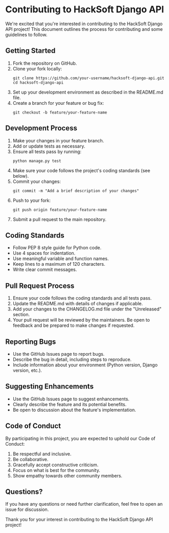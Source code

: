 # Contributing to HackSoft Django API

We're excited that you're interested in contributing to the HackSoft Django API project! This document outlines the process for contributing and some guidelines to follow.

## Getting Started

1. Fork the repository on GitHub.
2. Clone your fork locally:
   ```
   git clone https://github.com/your-username/hacksoft-django-api.git
   cd hacksoft-django-api
   ```
3. Set up your development environment as described in the README.md file.
4. Create a branch for your feature or bug fix:
   ```
   git checkout -b feature/your-feature-name
   ```

## Development Process

1. Make your changes in your feature branch.
2. Add or update tests as necessary.
3. Ensure all tests pass by running:
   ```
   python manage.py test
   ```
4. Make sure your code follows the project's coding standards (see below).
5. Commit your changes:
   ```
   git commit -m "Add a brief description of your changes"
   ```
6. Push to your fork:
   ```
   git push origin feature/your-feature-name
   ```
7. Submit a pull request to the main repository.

## Coding Standards

- Follow PEP 8 style guide for Python code.
- Use 4 spaces for indentation.
- Use meaningful variable and function names.
- Keep lines to a maximum of 120 characters.
- Write clear commit messages.

## Pull Request Process

1. Ensure your code follows the coding standards and all tests pass.
2. Update the README.md with details of changes if applicable.
3. Add your changes to the CHANGELOG.md file under the "Unreleased" section.
4. Your pull request will be reviewed by the maintainers. Be open to feedback and be prepared to make changes if requested.

## Reporting Bugs

- Use the GitHub Issues page to report bugs.
- Describe the bug in detail, including steps to reproduce.
- Include information about your environment (Python version, Django version, etc.).

## Suggesting Enhancements

- Use the GitHub Issues page to suggest enhancements.
- Clearly describe the feature and its potential benefits.
- Be open to discussion about the feature's implementation.

## Code of Conduct

By participating in this project, you are expected to uphold our Code of Conduct:

1. Be respectful and inclusive.
2. Be collaborative.
3. Gracefully accept constructive criticism.
4. Focus on what is best for the community.
5. Show empathy towards other community members.

## Questions?

If you have any questions or need further clarification, feel free to open an issue for discussion.

Thank you for your interest in contributing to the HackSoft Django API project!